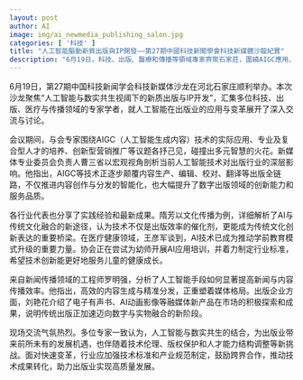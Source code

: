 ```yaml
---
layout: post
author: AI
image: img/ai_newmedia_publishing_salon.jpg
categories: [ '科技' ]
title: "人工智能驅動新質出版與IP開發——第27期中國科技新聞學會科技新媒體沙龍紀實"
description: "6月19日，科技、出版、醫療和傳播等領域專家齊聚石家莊，圍繞AIGC應用、跨界融合和創新發展，熱議AI技術如何重塑出版全產業鏈，推動內容創新、數實共生及IP深度開發，並探討行業標準、人才培養和技術倫理等新挑戰與機遇。"
---
```

6月19日，第27期中国科技新闻学会科技新媒体沙龙在河北石家庄顺利举办。本次沙龙聚焦“人工智能与数实共生视阈下的新质出版与IP开发”，汇集多位科技、出版、医疗与传播领域的专家学者，就人工智能在出版业的应用与变革展开了深入交流与讨论。

会议期间，与会专家围绕AIGC（人工智能生成内容）技术的实际应用、专业及复合型人才的培养、创新型营销推广等议题各抒己见，碰撞出多元智慧的火花。新媒体专业委员会负责人曹三省以宏观视角剖析当前人工智能技术对出版行业的深层影响。他指出，AIGC等技术正逐步颠覆内容生产、编辑、校对、翻译等出版全链路，不仅推进内容创作与分发的智能化，也大幅提升了数字出版领域的创新能力和服务品质。

各行业代表也分享了实践经验和最新成果。隋芳以文化传播为例，详细解析了AI与传统文化融合的新途径，认为技术不仅是出版效率的催化剂，更能成为传统文化创新表达的重要桥梁。在医疗健康领域，王彦军谈到，AI技术已成为推动学前教育模式升级的重要力量。协会正在尝试为幼师开展AI应用培训，并着力制定行业标准，希望技术创新能更好地服务儿童的健康成长。

来自新闻传播领域的工程师罗明强，分析了人工智能手段如何显著提高新闻与内容传播效率。他指出，高效的内容生成与精准分发，正重塑着媒体格局。出版企业方面，刘艳花介绍了电子有声书、AI动画影像等融媒体新产品在市场的积极探索和成果，说明传统出版正加速迈向数字与实物融合的新阶段。

现场交流气氛热烈。多位专家一致认为，人工智能与数实共生的结合，为出版业带来前所未有的发展机遇，也伴随着技术伦理、版权保护和人才能力结构调整等新挑战。面对快速变革，行业应加强技术标准和产业规范制定，鼓励跨界合作，推动技术成果转化，助力出版业实现高质量发展。